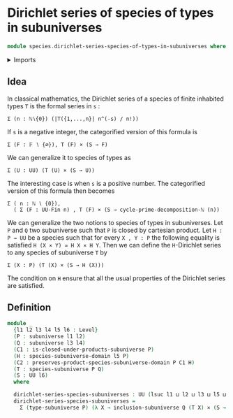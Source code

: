 # Dirichlet series of species of types in subuniverses

```agda
module species.dirichlet-series-species-of-types-in-subuniverses where
```

<details><summary>Imports</summary>

```agda
open import foundation.cartesian-product-types
open import foundation.dependent-pair-types
open import foundation.subuniverses
open import foundation.universe-levels

open import species.species-of-types-in-subuniverses
```

</details>

## Idea

In classical mathematics, the Dirichlet series of a species of finite inhabited
types `T` is the formal series in `s` :

```text
Σ (n : ℕ∖{0}) (|T({1,...,n}| n^(-s) / n!))
```

If `s` is a negative integer, the categorified version of this formula is

```text
Σ (F : 𝔽 ∖ {∅}), T (F) × (S → F)
```

We can generalize it to species of types as

```text
Σ (U : UU) (T (U) × (S → U))
```

The interesting case is when `s` is a positive number. The categorified version
of this formula then becomes

```text
Σ ( n : ℕ ∖ {0}),
  ( Σ (F : UU-Fin n) , T (F) × (S → cycle-prime-decomposition-ℕ (n))
```

We can generalize the two notions to species of types in
subuniverses. Let `P` and `Q` two subuniverse such that `P` is closed by
cartesian product. Let `H : P → UU` be a species such that for every `X , Y : P`
the following equality is satisfied `H (X × Y) ≃ H X × H Y`. Then we can define
the `H`-Dirichlet series to any species of subuniverse `T` by

```text
Σ (X : P) (T (X) × (S → H (X)))
```

The condition on `H` ensure that all the usual properties of the Dirichlet
series are satisfied.

## Definition

```agda
module _
  {l1 l2 l3 l4 l5 l6 : Level}
  (P : subuniverse l1 l2)
  (Q : subuniverse l3 l4)
  (C1 : is-closed-under-products-subuniverse P)
  (H : species-subuniverse-domain l5 P)
  (C2 : preserves-product-species-subuniverse-domain P C1 H)
  (T : species-subuniverse P Q)
  (S : UU l6)
  where

  dirichlet-series-species-subuniverses : UU (lsuc l1 ⊔ l2 ⊔ l3 ⊔ l5 ⊔ l6)
  dirichlet-series-species-subuniverses =
    Σ (type-subuniverse P) (λ X → inclusion-subuniverse Q (T X) × (S → H (X)))
```
